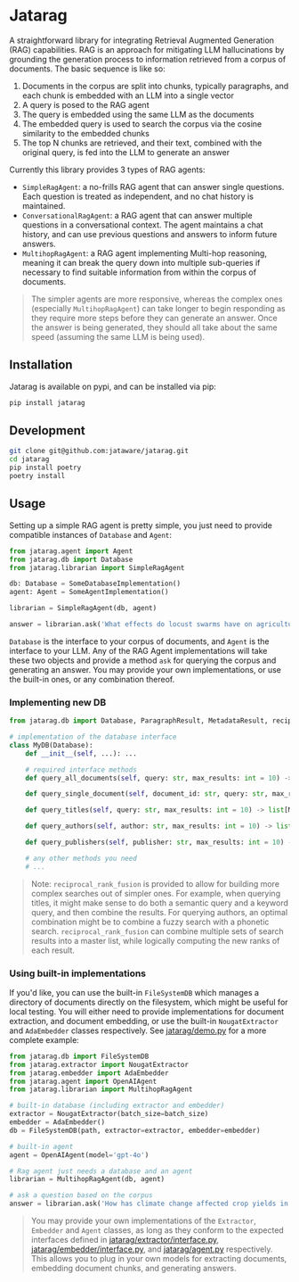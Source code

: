 # Jatarag

A straightforward library for integrating Retrieval Augmented Generation (RAG) capabilities. RAG is an approach for mitigating LLM hallucinations by grounding the generation process to information retrieved from a corpus of documents. The basic sequence is like so:

1. Documents in the corpus are split into chunks, typically paragraphs, and each chunk is embedded with an LLM into a single vector
2. A query is posed to the RAG agent
3. The query is embedded using the same LLM as the documents
4. The embedded query is used to search the corpus via the cosine similarity to the embedded chunks
5. The top N chunks are retrieved, and their text, combined with the original query, is fed into the LLM to generate an answer

Currently this library provides 3 types of RAG agents:

- `SimpleRagAgent`: a no-frills RAG agent that can answer single questions. Each question is treated as independent, and no chat history is maintained.
- `ConversationalRagAgent`: a RAG agent that can answer multiple questions in a conversational context. The agent maintains a chat history, and can use previous questions and answers to inform future answers.
- `MultihopRagAgent`: a RAG agent implementing Multi-hop reasoning, meaning it can break the query down into multiple sub-queries if necessary to find suitable information from within the corpus of documents.

> The simpler agents are more responsive, whereas the complex ones (especially `MultihopRagAgent`) can take longer to begin responding as they require more steps before they can generate an answer. Once the answer is being generated, they should all take about the same speed (assuming the same LLM is being used).

## Installation

Jatarag is available on pypi, and can be installed via pip:

```bash
pip install jatarag
```

## Development

```bash
git clone git@github.com:jataware/jatarag.git
cd jatarag
pip install poetry
poetry install
```

## Usage

Setting up a simple RAG agent is pretty simple, you just need to provide compatible instances of `Database` and `Agent`:

```python
from jatarag.agent import Agent
from jatarag.db import Database
from jatarag.librarian import SimpleRagAgent

db: Database = SomeDatabaseImplementation()
agent: Agent = SomeAgentImplementation()

librarian = SimpleRagAgent(db, agent)

answer = librarian.ask('What effects do locust swarms have on agriculture in East Africa?')
```

`Database` is the interface to your corpus of documents, and `Agent` is the interface to your LLM. Any of the RAG Agent implementations will take these two objects and provide a method `ask` for querying the corpus and generating an answer. You may provide your own implementations, or use the built-in ones, or any combination thereof.

### Implementing new DB

```python
from jatarag.db import Database, ParagraphResult, MetadataResult, reciprocal_rank_fusion

# implementation of the database interface
class MyDB(Database):
    def __init__(self, ...): ...

    # required interface methods
    def query_all_documents(self, query: str, max_results: int = 10) -> list[ParagraphResult]: ...

    def query_single_document(self, document_id: str, query: str, max_results: int = 10) -> list[ParagraphResult]: ...

    def query_titles(self, query: str, max_results: int = 10) -> list[MetadataResult]: ...

    def query_authors(self, author: str, max_results: int = 10) -> list[MetadataResult]: ...

    def query_publishers(self, publisher: str, max_results: int = 10) -> list[MetadataResult]: ...

    # any other methods you need
    # ...


```

> Note: `reciprocal_rank_fusion` is provided to allow for building more complex searches out of simpler ones. For example, when querying titles, it might make sense to do both a semantic query and a keyword query, and then combine the results. For querying authors, an optimal combination might be to combine a fuzzy search with a phonetic search. `reciprocal_rank_fusion` can combine multiple sets of search results into a master list, while logically computing the new ranks of each result.

### Using built-in implementations

If you'd like, you can use the built-in `FileSystemDB` which manages a directory of documents directly on the filesystem, which might be useful for local testing. You will either need to provide implementations for document extraction, and document embedding, or use the built-in `NougatExtractor` and `AdaEmbedder` classes respectively. See [jatarag/demo.py](jatarag/demo.py) for a more complete example:

```python
from jatarag.db import FileSystemDB
from jatarag.extractor import NougatExtractor
from jatarag.embedder import AdaEmbedder
from jatarag.agent import OpenAIAgent
from jatarag.librarian import MultihopRagAgent

# built-in database (including extractor and embedder)
extractor = NougatExtractor(batch_size=batch_size)
embedder = AdaEmbedder()
db = FileSystemDB(path, extractor=extractor, embedder=embedder)

# built-in agent
agent = OpenAIAgent(model='gpt-4o')

# Rag agent just needs a database and an agent
librarian = MultihopRagAgent(db, agent)

# ask a question based on the corpus
answer = librarian.ask('How has climate change affected crop yields in sub-Saharan Africa?')
```

> You may provide your own implementations of the `Extractor`, `Embedder` and `Agent` classes, as long as they conform to the expected interfaces defined in [jatarag/extractor/interface.py](jatarag/extractor/interface.py), [jatarag/embedder/interface.py](jatarag/embedder/interface.py), and [jatarag/agent.py](jatarag/agent.py) respectively. This allows you to plug in your own models for extracting documents, embedding document chunks, and generating answers.
